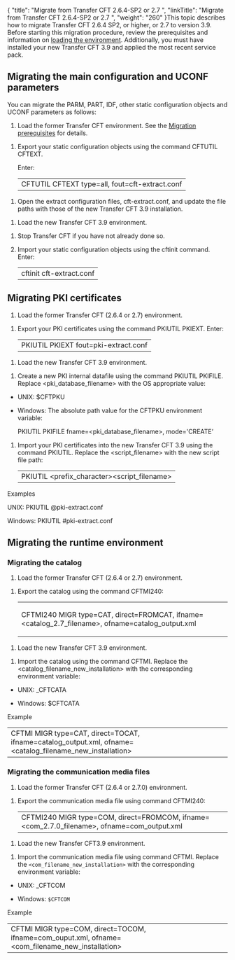 {
    "title": "Migrate from Transfer CFT 2.6.4-SP2 or 2.7 ",
    "linkTitle": "Migrate from Transfer CFT 2.6.4-SP2 or 2.7 ",
    "weight": "260"
}This topic describes how to migrate Transfer CFT 2.6.4 SP2, or higher, or 2.7 to version 3.9. Before starting this migration procedure, review the prerequisites and information on [loading the environment](../../../../unix_install_start_here/upgrade_start_here/load_the_environment). Additionally, you must have installed your new Transfer CFT 3.9 and applied the most recent service pack.

## Migrating the main configuration and UCONF parameters

You can migrate the PARM, PART, IDF, other static configuration objects and UCONF parameters as follows:

1.  Load the former Transfer CFT environment. See the [Migration prerequisites](../../../../unix_install_start_here/upgrade_start_here/load_the_environment) for details.

<!-- -->

1.  Export your static configuration objects using the command CFTUTIL CFTEXT.  
    Enter:  
    <table data-cellspacing="0">
    <tbody>
    <tr class="odd">
    <td>CFTUTIL CFTEXT type=all, fout=cft-extract.conf</td>
    </tr>
    </tbody>
    </table>

<!-- -->

1.  Open the extract configuration files, cft-extract.conf, and update the file paths with those of the new Transfer CFT 3.9 installation.

<!-- -->

1.  Load the new Transfer CFT 3.9 environment.

<!-- -->

1.  Stop Transfer CFT if you have not already done so.
2.  Import your static configuration objects using the cftinit command. Enter:  
    <table data-cellspacing="0">
    <tbody>
    <tr class="odd">
    <td><span>cftinit cft-extract.conf</span></td>
    </tr>
    </tbody>
    </table>

## Migrating PKI certificates

1.  Load the former Transfer CFT (2.6.4 or 2.7) environment.

<!-- -->

1.  Export your PKI certificates using the command PKIUTIL PKIEXT. Enter:  
    <table data-cellspacing="0">
    <tbody>
    <tr class="odd">
    <td><span>PKIUTIL PKIEXT fout=pki-extract.conf</span></td>
    </tr>
    </tbody>
    </table>

<!-- -->

1.  Load the new Transfer CFT 3.9 environment.

<!-- -->

1.  Create a new PKI internal datafile using the command PKIUTIL PKIFILE. Replace &lt;pki\_database\_filename> with the OS appropriate value:

-   UNIX: $CFTPKU

<!-- -->

-   Windows: The absolute path value for the CFTPKU environment variable:  
    PKIUTIL PKIFILE fname=&lt;pki\_database\_filename>, mode='CREATE’

1.  Import your PKI certificates into the new Transfer CFT 3.9 using the command PKIUTIL. Replace the &lt;script\_filename> with the new script file path:  
    <table data-cellspacing="0">
    <tbody>
    <tr class="odd">
    <td>PKIUTIL &lt;prefix_character&gt;&lt;script_filename&gt;</td>
    </tr>
    </tbody>
    </table>

Examples

UNIX: PKIUTIL @pki-extract.conf

Windows: PKIUTIL #pki-extract.conf

## Migrating the runtime environment

### Migrating the catalog

1.  Load the former Transfer CFT (2.6.4 or 2.7) environment.

<!-- -->

1.  Export the catalog using the command CFTMI240:  
    <table data-cellspacing="0">
    <tbody>
    <tr class="odd">
    <td><p>CFTMI240 MIGR type=CAT, direct=FROMCAT, ifname=&lt;catalog_2.7_filename&gt;, ofname=catalog_output.xml</p></td>
    </tr>
    </tbody>
    </table>

<!-- -->

1.  Load the new Transfer CFT 3.9 environment.

<!-- -->

1.  Import the catalog using the command CFTMI. Replace the &lt;catalog\_filename\_new\_installation> with the corresponding environment variable:

-   UNIX: \_CFTCATA

<!-- -->

-   Windows: $CFTCATA

Example

<table data-cellspacing="0">
<tbody>
<tr class="odd">
<td><span>CFTMI MIGR type=CAT, direct=TOCAT, ifname=catalog_output.xml, ofname=&lt;catalog_filename_new_installation&gt;</span></td>
</tr>
</tbody>
</table>

### Migrating the communication media files

1.  Load the former Transfer CFT (2.6.4 or 2.7.0) environment.

<!-- -->

1.  Export the communication media file using command CFTMI240:  
    <table data-cellspacing="0">
    <tbody>
    <tr class="odd">
    <td>CFTMI240 MIGR type=COM, direct=FROMCOM, ifname=&lt;com_2.7.0_filename&gt;, ofname=com_output.xml</td>
    </tr>
    </tbody>
    </table>

<!-- -->

1.  Load the new Transfer CFT3.9 environment.

<!-- -->

1.  Import the communication media file using command CFTMI. Replace the `<com_filename_new_installation>` with the corresponding environment variable:

-   UNIX: \_CFTCOM

<!-- -->

-   Windows: `$CFTCOM`

Example

<table data-cellspacing="0">
<tbody>
<tr class="odd">
<td><span>CFTMI MIGR type=COM, direct=TOCOM, ifname=com_ouput.xml, ofname=&lt;com_filename_new_installation&gt;</span></td>
</tr>
</tbody>
</table>
